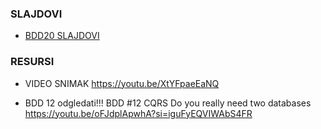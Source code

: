 ### SLAJDOVI 

- [BDD20 SLAJDOVI](SoftwareArchitectureFromFirstPrinciples.pdf)

### RESURSI
- VIDEO SNIMAK https://youtu.be/XtYFpaeEaNQ

- BDD 12 odgledati!!! BDD #12 CQRS Do you really need two databases https://youtu.be/oFJdplApwhA?si=iguFyEQVIWAbS4FR
